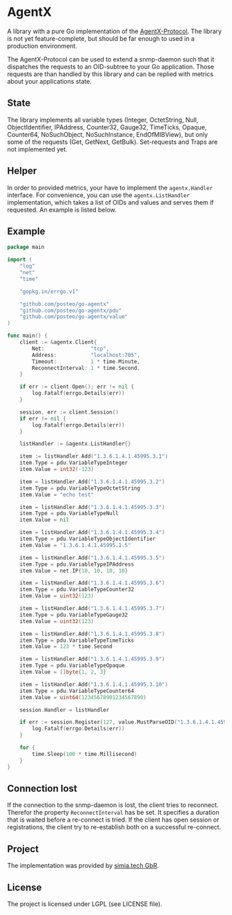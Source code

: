 # AgentX

A library with a pure Go implementation of the [AgentX-Protocol](http://tools.ietf.org/html/rfc2741). The library is not yet feature-complete, but should be far enough to used in a production environment.

The AgentX-Protocol can be used to extend a snmp-daemon such that it dispatches the requests to an OID-subtree to your Go application. Those requests are than handled by this library and can be replied with metrics about your applications state.

## State

The library implements all variable types (Integer, OctetString, Null, ObjectIdentifier, IPAddress, Counter32, Gauge32, TimeTicks, Opaque, Counter64, NoSuchObject, NoSuchInstance, EndOfMIBView), but only some of the requests (Get, GetNext, GetBulk). Set-requests and Traps are not implemented yet.

## Helper

In order to provided metrics, your have to implement the `agentx.Handler` interface. For convenience, you can use the `agentx.ListHandler` implementation, which takes a list of OIDs and values and serves them if requested. An example is listed below.

## Example

```go
package main

import (
	"log"
	"net"
	"time"

	"gopkg.in/errgo.v1"

	"github.com/posteo/go-agentx"
	"github.com/posteo/go-agentx/pdu"
	"github.com/posteo/go-agentx/value"
)

func main() {
	client := &agentx.Client{
		Net:               "tcp",
		Address:           "localhost:705",
		Timeout:           1 * time.Minute,
		ReconnectInterval: 1 * time.Second,
	}

	if err := client.Open(); err != nil {
		log.Fatalf(errgo.Details(err))
	}

	session, err := client.Session()
	if err != nil {
		log.Fatalf(errgo.Details(err))
	}

	listHandler := &agentx.ListHandler{}

	item := listHandler.Add("1.3.6.1.4.1.45995.3.1")
	item.Type = pdu.VariableTypeInteger
	item.Value = int32(-123)

	item = listHandler.Add("1.3.6.1.4.1.45995.3.2")
	item.Type = pdu.VariableTypeOctetString
	item.Value = "echo test"

	item = listHandler.Add("1.3.6.1.4.1.45995.3.3")
	item.Type = pdu.VariableTypeNull
	item.Value = nil

	item = listHandler.Add("1.3.6.1.4.1.45995.3.4")
	item.Type = pdu.VariableTypeObjectIdentifier
	item.Value = "1.3.6.1.4.1.45995.1.5"

	item = listHandler.Add("1.3.6.1.4.1.45995.3.5")
	item.Type = pdu.VariableTypeIPAddress
	item.Value = net.IP{10, 10, 10, 10}

	item = listHandler.Add("1.3.6.1.4.1.45995.3.6")
	item.Type = pdu.VariableTypeCounter32
	item.Value = uint32(123)

	item = listHandler.Add("1.3.6.1.4.1.45995.3.7")
	item.Type = pdu.VariableTypeGauge32
	item.Value = uint32(123)

	item = listHandler.Add("1.3.6.1.4.1.45995.3.8")
	item.Type = pdu.VariableTypeTimeTicks
	item.Value = 123 * time.Second

	item = listHandler.Add("1.3.6.1.4.1.45995.3.9")
	item.Type = pdu.VariableTypeOpaque
	item.Value = []byte{1, 2, 3}

	item = listHandler.Add("1.3.6.1.4.1.45995.3.10")
	item.Type = pdu.VariableTypeCounter64
	item.Value = uint64(12345678901234567890)

	session.Handler = listHandler

	if err := session.Register(127, value.MustParseOID("1.3.6.1.4.1.45995.3")); err != nil {
		log.Fatalf(errgo.Details(err))
	}

	for {
		time.Sleep(100 * time.Millisecond)
	}
}
```

## Connection lost

If the connection to the snmp-daemon is lost, the client tries to reconnect. Therefor the property `ReconnectInterval` has be set. It specifies a duration that is waited before a re-connect is tried.
If the client has open session or registrations, the client try to re-establish both on a successful re-connect.

## Project

The implementation was provided by [simia.tech GbR](http://simiatech.com).


## License

The project is licensed under LGPL (see LICENSE file).

